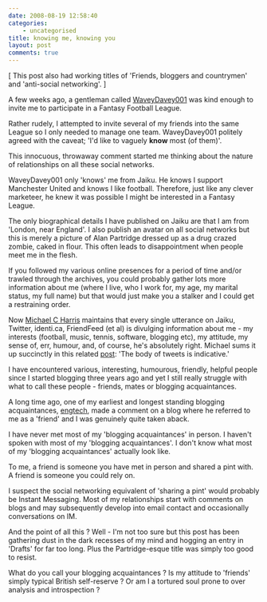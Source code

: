 ```yaml
---
date: 2008-08-19 12:58:40
categories:
    - uncategorised
title: knowing me, knowing you
layout: post
comments: true
---
```

[ This post also had working titles of 'Friends, bloggers and
countrymen' and 'anti-social networking'. ]

A few weeks ago, a gentleman called
[WaveyDavey001](http://waveydavey001.jaiku.com/) was kind enough to
invite me to participate in a Fantasy Football League.

Rather rudely, I attempted to invite several of my friends into the same
League so I only needed to manage one team. WaveyDavey001 politely
agreed with the caveat; 'I'd like to vaguely **know** most (of them)'.

This innocuous, throwaway comment started me thinking about the nature
of relationships on all these social networks.

WaveyDavey001 only 'knows' me from Jaiku. He knows I support Manchester
United and knows I like football. Therefore, just like any clever
marketeer, he knew it was possible I might be interested in a Fantasy
League.

The only biographical details I have published on Jaiku are that I am
from 'London, near England'. I also publish an avatar on all social
networks but this is merely a picture of Alan Partridge dressed up as a
drug crazed zombie, caked in flour. This often leads to disappointment
when people meet me in the flesh.

If you followed my various online presences for a period of time and/or
trawled through the archives, you could probably gather lots more
information about me (where I live, who I work for, my age, my marital
status, my full name) but that would just make you a stalker and I could
get a restraining order.

Now [Michael C Harris](http://twofishcreative.com/michael/blog/)
maintains that every single utterance on Jaiku, Twitter, identi.ca,
FriendFeed (et al) is divulging information about me - my interests
(football, music, tennis, software, blogging etc), my attitude, my sense
of, err, humour, and, of course, he's absolutely right. Michael sums it
up succinctly in this related
[post](http://twofishcreative.com/michael/blog/2008/04/02/knowing-people):
'The body of tweets is indicative.'

I have encountered various, interesting, humourous, friendly, helpful
people since I started blogging three years ago and yet I still really
struggle with what to call these people - friends, mates or blogging
acquaintances.

A long time ago, one of my earliest and longest standing blogging
acquaintances, [engtech](http://internetducttape.com/), made a comment
on a blog where he referred to me as a 'friend' and I was genuinely
quite taken aback.

I have never met most of my 'blogging acquaintances' in person. I
haven't spoken with most of my 'blogging acquaintances'. I don't know
what most of my 'blogging acquaintances' actually look like.

To me, a friend is someone you have met in person and shared a pint
with. A friend is someone you could rely on.

I suspect the social networking equivalent of 'sharing a pint' would
probably be Instant Messaging. Most of my relationships start with
comments on blogs and may subsequently develop into email contact and
occasionally conversations on IM.

And the point of all this ? Well - I'm not too sure but this post has
been gathering dust in the dark recesses of my mind and hogging an entry
in 'Drafts' for far too long. Plus the Partridge-esque title was simply
too good to resist.

What do you call your blogging acquaintances ? Is my attitude to
'friends' simply typical British self-reserve ? Or am I a tortured soul
prone to over analysis and introspection ?
